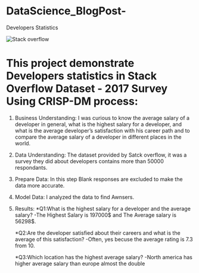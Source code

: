 # DataScience_BlogPost-
Developers Statistics

![Stack overflow](https://user-images.githubusercontent.com/63408099/139339715-b9a51daa-c4ab-4d9b-b230-f5a78a26a848.png)

# This project demonstrate Developers statistics in Stack Overflow Dataset - 2017 Survey Using CRISP-DM process:

1. Business Understanding:
    I was curious to know the average salary of a developer in general, what is the highest salary for a developer, and what is the average developer’s satisfaction                with his career path and to compare the average salary of a developer in different places in the world.


2. Data Understanding:
    The dataset provided by Satck overflow, it was a survey they did about developers contains more than 50000 respondants.
     
     
3. Prepare Data:
    In this step Blank responses are excluded to make the data more accurate.
     
     
4. Model Data:
    I analyzed the data to find Awnsers.
    
    
5. Results:
    *Q1:What is the highest salary for a developer and the average salary?
    -The Highest Salary is 197000$ and The Average salary is 56298$.
    
    *Q2:Are the developer satisfied about their careers and what is the average of this satisfaction?
    -Often, yes becuse the average rating is 7.3 from 10.
    
    *Q3:Which location has the highest average salary?
    -North america has higher average salary than europe almost the double
